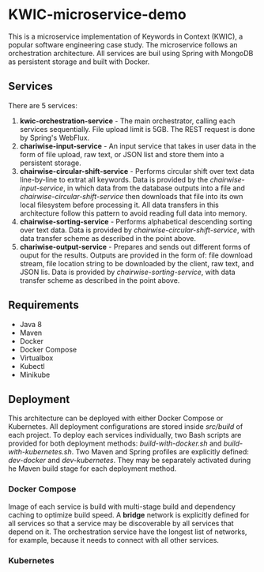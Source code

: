 # KWIC-microservice-demo

This is a microservice implementation of Keywords in Context (KWIC), a popular software engineering case study. The microservice follows an orchestration architecture. All services are buil using Spring with MongoDB as persistent storage and built with Docker.

## Services
There are 5 services:
1. **kwic-orchestration-service** - The main orchestrator, calling each services sequentially. File upload limit is 5GB. The REST request is done by Spring's WebFlux.
2. **chariwise-input-service** - An input service that takes in user data in the form of file upload, raw text, or JSON list and store them into a persistent storage.
3. **chairwise-circular-shift-service** - Performs circular shift over text data line-by-line to extrat all keywords. Data is provided by the *chairwise-input-service*, in which data from the database outputs into a file and *chairwise-circular-shift-service* then downloads that file into its own local filesystem before processing it. All data transfers in this architecture follow this pattern to avoid reading full data into memory.
4. **chairwise-sorting-service** - Performs alphabetical descending sorting over text data. Data is provided by *chairwise-circular-shift-service*, with data transfer scheme as described in the point above.
5. **chariwise-output-service** - Prepares and sends out different forms of ouput for the results. Outputs are provided in the form of: file download stream, file location string to be downloaded by the client, raw text, and JSON lis. Data is provided by *chairwise-sorting-service*, with data transfer scheme as described in the point above.

## Requirements
* Java 8
* Maven
* Docker
* Docker Compose
* Virtualbox
* Kubectl
* Minikube

## Deployment
This architecture can be deployed with either Docker Compose or Kubernetes. All deployment configurations are stored inside *src/build* of each project. To deploy each services individually, two Bash scripts are provided for both deployment methods: *build-with-docker.sh* and *build-with-kubernetes.sh*. Two Maven and Spring profiles are explicitly defined: *dev-docker* and *dev-kubernetes*. They may be separately activated during he Maven build stage for each deployment method.

### Docker Compose
Image of each service is build with multi-stage build and dependency caching to optimize build speed. A **bridge** network is explicitly defined for all services so that a service may be discoverable by all services that depend on it. The orchestration service have the longest list of networks, for example, because it needs to connect with all other services.

### Kubernetes
